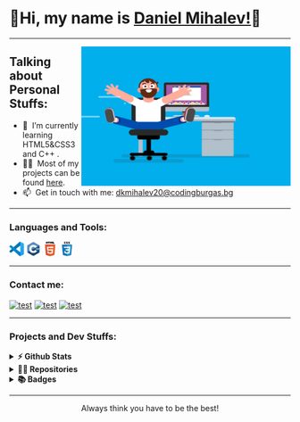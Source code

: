 # 🧑Hi, my name is [Daniel Mihalev!](https://github.com/Daniel878-code/DKMihalev2)👋

 

<hr>

 

<img align="right" height="250" width="375" alt="" src="https://raw.githubusercontent.com/SSIvanov19/ssivanov19/master/gifts/coder.gif"/>

 

## Talking about Personal Stuffs:

 

- 🚀&nbsp; I’m currently learning HTML5&CSS3 and C++ .
- 👨‍💻&nbsp; Most of my projects can be found [here](https://github.com/Daniel878-code?tab=repositories).
- 📫&nbsp; Get in touch with me: dkmihalev20@codingburgas.bg

 

<hr>

 

### Languages and Tools:

 

<code><img alt="Visual Studio Code" width="26px" src="https://raw.githubusercontent.com/github/explore/80688e429a7d4ef2fca1e82350fe8e3517d3494d/topics/visual-studio-code/visual-studio-code.png"></code>
<code><img alt="CPP" width="26px" src="https://raw.githubusercontent.com/github/explore/80688e429a7d4ef2fca1e82350fe8e3517d3494d/topics/cpp/cpp.png" ></code>
<code><img alt="HTML5" width="26px" src="https://raw.githubusercontent.com/github/explore/80688e429a7d4ef2fca1e82350fe8e3517d3494d/topics/html/html.png" ></code>
<code><img alt="CSS3" width="26px" src="https://raw.githubusercontent.com/github/explore/80688e429a7d4ef2fca1e82350fe8e3517d3494d/topics/css/css.png" ></code>

 

<hr>

 

### Contact me:

 

<a href="https://fb.com/test" target="blank"><img align="center" src="https://raw.githubusercontent.com/rahuldkjain/github-profile-readme-generator/master/src/images/icons/Social/facebook.svg" alt="test" height="30" width="40" /></a>
<a href="https://instagram.com/test" target="blank"><img align="center" src="https://raw.githubusercontent.com/rahuldkjain/github-profile-readme-generator/master/src/images/icons/Social/instagram.svg" alt="test" height="30" width="40" /></a>
<a href="https://www.youtube.com/c/test" target="blank"><img align="center" src="https://raw.githubusercontent.com/rahuldkjain/github-profile-readme-generator/master/src/images/icons/Social/youtube.svg" alt="test" height="30" width="40" /></a>

 

<hr>

 

### Projects and Dev Stuffs:

 

<details>    
  <summary><b>⚡ Github Stats</b></summary>
</details>

 

<details>
  <summary><b>🧑‍🚀 Repositories</b></summary>
</details>

 

<details>
  <summary><b>📚 Badges</b></summary>

 

<code><a href ="http://www.credly.com/badges/41931c0f-5be8-4e13-b3fa-82f0defd1957"><img align="left" alt="MTA HTML & CSS" width="200px" src="https://camo.githubusercontent.com/8ab7ce33f064fb967fc21c2a4bcb115bad9e75f2c03e0288ed90fe16c34e5362/68747470733a2f2f696d616765732e637265646c792e636f6d2f73697a652f363830783638302f696d616765732f32343134383866342d393131302d343161612d383034652d3531613866386261343330642f4d54412d496e74726f64756374696f6e5f746f5f50726f6772616d6d696e675f5573696e675f48544d4c5f616e645f4353532d363030783630302e706e67" ></a></code>
  
  <code><a href ="https://www.credly.com/earner/earned/badge/b25fd806-cdc5-4296-a6ff-3e651e00ec07"><img align="left" alt="Word Office 2016" width="200px" src="https://camo.githubusercontent.com/7079a46cdaa779ffb0136853ed3e1a84e1dd22a2ee3c5dada7fad9ea4d685c53/68747470733a2f2f696d616765732e637265646c792e636f6d2f73697a652f363830783638302f696d616765732f66643039323730332d363164622d346539662d396337632d3232313164343463613837642f4d4f535f576f72642e706e67" ></a></code>
</details>

 

<hr>

 
<div align = "center" font weight = "bold">
 Always think you have to be the best!
</div>
